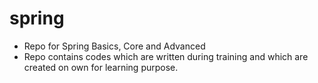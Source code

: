 # spring
* Repo for Spring Basics, Core and Advanced
* Repo contains codes which are written during training and which are created on own for learning purpose.
